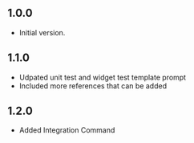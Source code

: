 ## 1.0.0

- Initial version.

## 1.1.0

- Udpated unit test and widget test template prompt
- Included more references that can be added

## 1.2.0

- Added Integration Command

